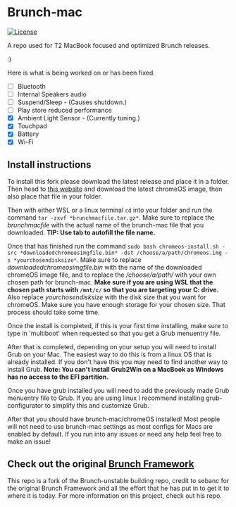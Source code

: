 [license-url]: ./LICENSE
[license-shield]: https://img.shields.io/github/license/sebanc/brunch?label=License&logo=Github&style=flat-square

# Brunch-mac
[![License][license-shield]][license-url]

A repo used for T2 MacBook focused and optimized Brunch releases.

:)

Here is what is being worked on or has been fixed.

- [ ]  Bluetooth 
- [ ]  Internal Speakers audio
- [ ]  Suspend/Sleep - (Causes shutdown.)
- [ ]  Play store reduced performance
- [x]  Ambient Light Sensor - (Currently tuning.)
- [x]  Touchpad
- [x]  Battery
- [x]  Wi-Fi

## Install instructions

To install this fork please download the latest release and place it in a folder. Then head to [this website](https://cros.tech/device/shyvana/) and download the latest chromeOS image, then also place that file in your folder. 

Then with either WSL or a linux terminal `cd` into your folder and run the command `tar -zxvf *brunchmacfile.tar.gz*`. Make sure to replace the *brunchmacfile* with the actual name of the brunch-mac file that you downloaded. **TIP: Use tab to autofill the file name.**

Once that has finished run the command `sudo bash chromeos-install.sh -src *downloadedchromeosimgfile.bin* -dst /choose/a/path/chromeos.img -s *yourchosendisksize*`. Make sure to replace *downloadedchromeosimgfile.bin* with the name of the downloaded chromeOS image file, and to replace the */choose/a/path/* with your own chosen path for brunch-mac. **Make sure if you are using WSL that the chosen path starts with `/mnt/c/` so that you are targeting your C: drive.** Also replace *yourchosendisksize* with the disk size that you want for chromeOS. Make sure you have enough storage for your chosen size. That process should take some time.

Once the install is completed, if this is your first time installing, make sure to type in 'multiboot' when requested so that you get a Grub menuentry file.

After that is completed, depending on your setup you will need to install Grub on your Mac. The easiest way to do this is from a linux OS that is already installed. If you don't have this you may need to find another way to install Grub. **Note: You can't install Grub2Win on a MacBook as Windows has no access to the EFI partition.**

Once you have grub installed you will need to add the previously made Grub menuentry file to Grub. If you are using linux I recommend installing grub-configurator to simplify this and customize Grub.

After that you should have brunch-mac/chromeOS installed! Most people will not need to use brunch-mac settings as most configs for Macs are enabled by default. If you run into any issues or need any help feel free to make an issue!

## Check out the original [Brunch Framework](https://github.com/sebanc/brunch)

This repo is a fork of the Brunch-unstable building repo, credit to sebanc for the original Brunch Framework and all the effort that he has put in to get it to where it is today. For more information on this project, check out his repo.
